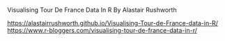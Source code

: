 Visualising Tour De France Data In R
By Alastair Rushworth

https://alastairrushworth.github.io/Visualising-Tour-de-France-data-in-R/
https://www.r-bloggers.com/visualising-tour-de-france-data-in-r/
